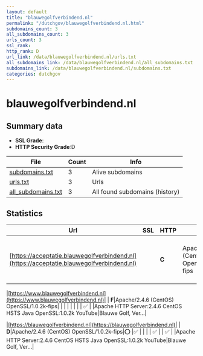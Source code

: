 ```yaml
---
layout: default
title: "blauwegolfverbindend.nl"
permalink: "/dutchgov/blauwegolfverbindend.nl.html"
subdomains_count: 3
all_subdomains_count: 3
urls_count: 3
ssl_rank: 
http_rank: D
url_link: /data/blauwegolfverbindend.nl/urls.txt
all_subdomains_link: /data/blauwegolfverbindend.nl/all_subdomains.txt
subdomains_link: /data/blauwegolfverbindend.nl/subdomains.txt
categories: dutchgov
---
```



# blauwegolfverbindend.nl
## Summary data


 - **SSL Grade**:
 - **HTTP Security Grade**:D


| File       | Count | Info |
|------------|-------|------|
|[subdomains.txt](/data/blauwegolfverbindend.nl/subdomains.txt)|3|Alive subdomains|
|[urls.txt](/data/blauwegolfverbindend.nl/urls.txt)|3|Urls|
|[all_subdomains.txt](/data/blauwegolfverbindend.nl/all_subdomains.txt)|3|All found subdomains (history)|


## Statistics


| Url | SSL | HTTP | Server | Cookie | HSTS | CORS | CTO | CSP | XFO | XXP | RP |FP| Tech |Title |
|--------|-------|-------|------|------|------|------|------|------|------|------|------|------|------|------|
|[https://acceptatie.blauwegolfverbindend.nl](https://acceptatie.blauwegolfverbindend.nl)| | **C**|Apache/2.4.6 (CentOS) OpenSSL/1.0.2k-fips|:warning: |:white_check_mark: | | | | :white_check_mark: | | :white_check_mark: | |Apache HTTP Server:2.4.6 CentOS HSTS Java OpenSSL:1.0.2k YouTube|Blauwe Golf, Ver...|


|[https://www.blauwegolfverbindend.nl](https://www.blauwegolfverbindend.nl)| | **F**|Apache/2.4.6 (CentOS) OpenSSL/1.0.2k-fips| | | | | | | | :white_check_mark: | |Apache HTTP Server:2.4.6 CentOS HSTS Java OpenSSL:1.0.2k YouTube|Blauwe Golf, Ver...|


|[https://blauwegolfverbindend.nl](https://blauwegolfverbindend.nl)| | **D**|Apache/2.4.6 (CentOS) OpenSSL/1.0.2k-fips|:o: |:white_check_mark: | | | | :white_check_mark: | | :white_check_mark: | |Apache HTTP Server:2.4.6 CentOS HSTS Java OpenSSL:1.0.2k YouTube|Blauwe Golf, Ver...|

